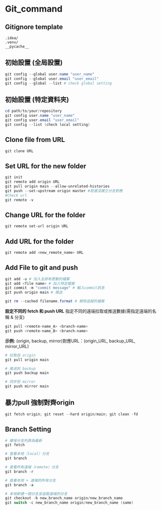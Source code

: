 # Git_command

## Gitignore template
```
.idea/
.venv/
__pycache__
```

## **初始設置 (全局設置)**
```powershell
git config --global user.name "user_name"
git config --global user.email "user_email"
git config --global --list # check global setting
```

## **初始設置 (特定資料夾)**
```powershell
cd path/to/your/repository
git config user.name "user_name"
git config user.email "user_email"
git config --list (check local setting)
```

## **Clone file from URL**
```powershell
git clone URL
```

## **Set URL for the new folder**
```powershell
git init
git remote add origin URL
git pull origin main --allow-unrelated-histories
git push --set-upstream origin master #若還沒建立分支對應
#Check url
git remote -v
```

## **Change URL for the folder**
```powershell
git remote set-url origin URL
```
## **Add URL for the folder**
```powershell
git remote add <new_remote_name> URL
```

## **Add File to git and push**
```powershell
git add -u # 加入全部有更動的檔案
git add <file name> # 加入特定檔案
git commit -m "commit message" # 輸入commit訊息
git push origin main # 推送

git rm --cached filename.format # 移除追蹤的檔案
```

**設定不同的 fetch 和 push URL**
指定不同的遠端拉取或推送數據(需指定遠端的名稱 & 分支)<br>
```powershell
git pull <remote-name_A> <branch-name>
git push <remote-name_B> <branch-name>
```

**示例:**
(origin, backup, mirror)對應URL：(origin_URL, backup_URL, mirror_URL)

```powershell
# 拉取自 origin
git pull origin main

# 推送到 backup
git push backup main

# 同步到 mirror
git push mirror main
```
## 暴力pull 強制對齊origin
``` powershell
git fetch origin; git reset --hard origin/main; git clean -fd
```

## **Branch Setting**
```powershell
# 確保分支列表為最新
git fetch

# 查看本地（local）分支
git branch

# 查看所有遠端（remote）分支
git branch -r

# 查看本地 + 遠端的所有分支
git branch -a

# 本地新建一個分支並追蹤遠端的分支
git checkout -b new_branch_name origin/new_branch_name
git switch -c new_branch_name origin/new_branch_name (same)

```
